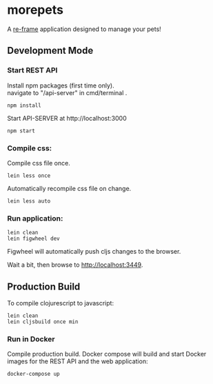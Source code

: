 # morepets

A [re-frame](https://github.com/Day8/re-frame) application designed to manage your pets!

## Development Mode

### Start REST API
Install npm packages (first time only).  
navigate to "/api-server" in cmd/terminal
.  
```
npm install
```

Start API-SERVER at http://localhost:3000
```
npm start
```

### Compile css:

Compile css file once.

```
lein less once
```

Automatically recompile css file on change.

```
lein less auto
```

### Run application:

```
lein clean
lein figwheel dev
```

Figwheel will automatically push cljs changes to the browser.

Wait a bit, then browse to [http://localhost:3449](http://localhost:3449).

## Production Build


To compile clojurescript to javascript:

```
lein clean
lein cljsbuild once min
```

### Run in Docker
Compile production build. Docker compose will build and start Docker images for the REST API and the web application:

```
docker-compose up
```


